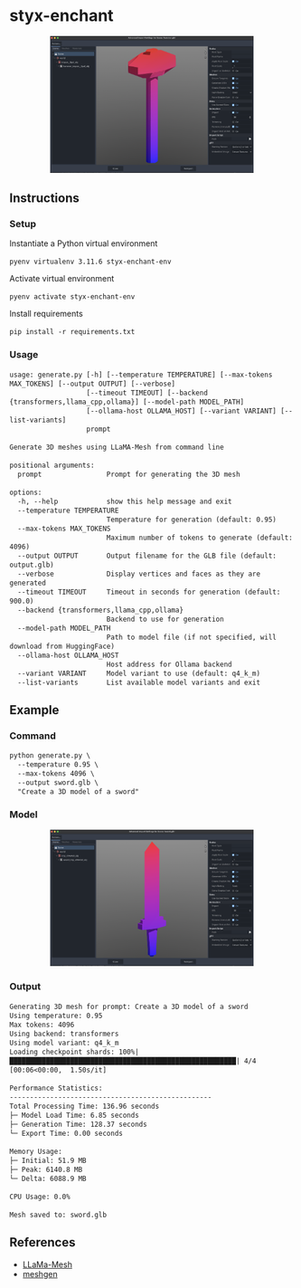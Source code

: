 # styx-enchant

<div style="text-align:center;">
  <img src="docs/images/wooden_hammer.png" alt="Wooden Hammer" width="360"/>
</div>

## Instructions

### Setup

Instantiate a Python virtual environment

```pyenv virtualenv 3.11.6 styx-enchant-env```

Activate virtual environment

```pyenv activate styx-enchant-env```

Install requirements

```pip install -r requirements.txt```

### Usage
```shell
usage: generate.py [-h] [--temperature TEMPERATURE] [--max-tokens MAX_TOKENS] [--output OUTPUT] [--verbose]
                   [--timeout TIMEOUT] [--backend {transformers,llama_cpp,ollama}] [--model-path MODEL_PATH]
                   [--ollama-host OLLAMA_HOST] [--variant VARIANT] [--list-variants]
                   prompt

Generate 3D meshes using LLaMA-Mesh from command line

positional arguments:
  prompt                Prompt for generating the 3D mesh

options:
  -h, --help            show this help message and exit
  --temperature TEMPERATURE
                        Temperature for generation (default: 0.95)
  --max-tokens MAX_TOKENS
                        Maximum number of tokens to generate (default: 4096)
  --output OUTPUT       Output filename for the GLB file (default: output.glb)
  --verbose             Display vertices and faces as they are generated
  --timeout TIMEOUT     Timeout in seconds for generation (default: 900.0)
  --backend {transformers,llama_cpp,ollama}
                        Backend to use for generation
  --model-path MODEL_PATH
                        Path to model file (if not specified, will download from HuggingFace)
  --ollama-host OLLAMA_HOST
                        Host address for Ollama backend
  --variant VARIANT     Model variant to use (default: q4_k_m)
  --list-variants       List available model variants and exit
```

## Example

### Command
```shell
python generate.py \
  --temperature 0.95 \
  --max-tokens 4096 \
  --output sword.glb \
  "Create a 3D model of a sword"
```

### Model

<div style="text-align:center;">
  <img src="docs/images/sword.png" alt="Sword" width="360"/>
</div>

### Output
```shell
Generating 3D mesh for prompt: Create a 3D model of a sword
Using temperature: 0.95
Max tokens: 4096
Using backend: transformers
Using model variant: q4_k_m
Loading checkpoint shards: 100%|████████████████████████████████████████████████████████| 4/4 [00:06<00:00,  1.50s/it]

Performance Statistics:
--------------------------------------------------
Total Processing Time: 136.96 seconds
├─ Model Load Time: 6.85 seconds
├─ Generation Time: 128.37 seconds
└─ Export Time: 0.00 seconds

Memory Usage:
├─ Initial: 51.9 MB
├─ Peak: 6140.8 MB
└─ Delta: 6088.9 MB

CPU Usage: 0.0%

Mesh saved to: sword.glb
```

## References
- [LLaMa-Mesh](https://github.com/nv-tlabs/LLaMA-Mesh)
- [meshgen](https://github.com/huggingface/meshgen)

